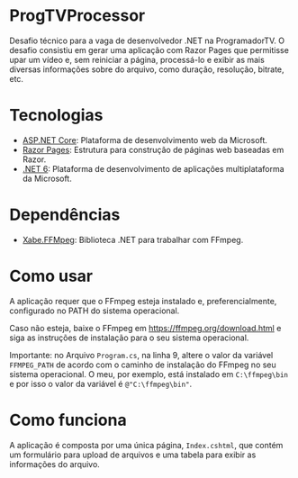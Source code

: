 # ProgTVProcessor

Desafio técnico para a vaga de desenvolvedor .NET na ProgramadorTV. O desafio consistiu em gerar uma aplicação com Razor Pages que permitisse upar um vídeo e, sem reiniciar a página, processá-lo e exibir as mais diversas informações sobre do arquivo, como duração, resolução, bitrate, etc.

# Tecnologias

- [ASP.NET Core](https://learn.microsoft.com/pt-br/aspnet/core/?view=aspnetcore-7.0): Plataforma de desenvolvimento web da Microsoft.
- [Razor Pages](https://learn.microsoft.com/pt-br/aspnet/core/razor-pages/?view=aspnetcore-7.0&tabs=visual-studio): Estrutura para construção de páginas web baseadas em Razor.
- [.NET 6](https://learn.microsoft.com/pt-br/dotnet/core/whats-new/dotnet-6): Plataforma de desenvolvimento de aplicações multiplataforma da Microsoft.

# Dependências

- [Xabe.FFMpeg](https://github.com/tomaszzmuda/Xabe.FFMpeg): Biblioteca .NET para trabalhar com FFmpeg.

# Como usar

A aplicação requer que o FFmpeg esteja instalado e, preferencialmente, configurado no PATH do sistema operacional.

Caso não esteja, baixe o FFmpeg em https://ffmpeg.org/download.html e siga as instruções de instalação para o seu sistema operacional.

Importante: no Arquivo `Program.cs`, na linha 9, altere o valor da variável `FFMPEG_PATH` de acordo com o caminho de instalação do FFmpeg no seu sistema operacional. O meu, por exemplo, está instalado em `C:\ffmpeg\bin` e por isso o valor da variável é `@"C:\ffmpeg\bin"`.

# Como funciona

A aplicação é composta por uma única página, `Index.cshtml`, que contém um formulário para upload de arquivos e uma tabela para exibir as informações do arquivo.
